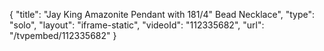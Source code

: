 {
    "title": "Jay King Amazonite Pendant with 181\/4\" Bead Necklace",
    "type": "solo",
    "layout": "iframe-static",
    "videoId": "112335682",
    "url": "\/tvpembed\/112335682"
}